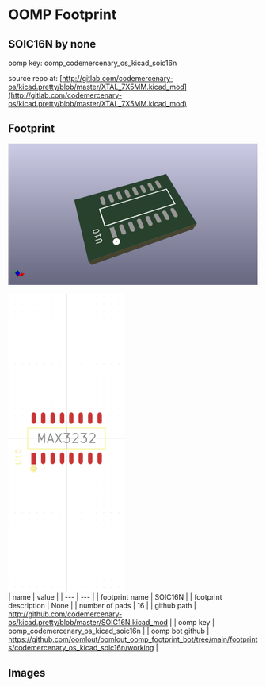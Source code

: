 # OOMP Footprint  
## SOIC16N  by none  
  
oomp key: oomp_codemercenary_os_kicad_soic16n  
  
source repo at: [http://gitlab.com/codemercenary-os/kicad.pretty/blob/master/XTAL_7X5MM.kicad_mod](http://gitlab.com/codemercenary-os/kicad.pretty/blob/master/XTAL_7X5MM.kicad_mod)  
## Footprint  
  
[![working_kicad_pcb_3d.png](working_kicad_pcb_3d_600.png)](working_kicad_pcb_3d.png)  
  
[![working.png](working_600.png)](working.png)  
| name | value | 
| --- | --- | 
| footprint name | SOIC16N | 
| footprint description | None | 
| number of pads | 16 | 
| github path | http://github.com/codemercenary-os/kicad.pretty/blob/master/SOIC16N.kicad_mod | 
| oomp key | oomp_codemercenary_os_kicad_soic16n | 
| oomp bot github | https://github.com/oomlout/oomlout_oomp_footprint_bot/tree/main/footprints/codemercenary_os_kicad_soic16n/working | 
## Images  
